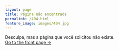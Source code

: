 ```yaml
---
layout: page
title: Página não encontrada
permalink: /404.html
feature_image: images/404.jpg
---
```


Desculpa, mas a página que você solicitou não existe.<br />
<a class="error-link" href="{{ site.baseurl }}/">Go to the front page &rarr;</a>
